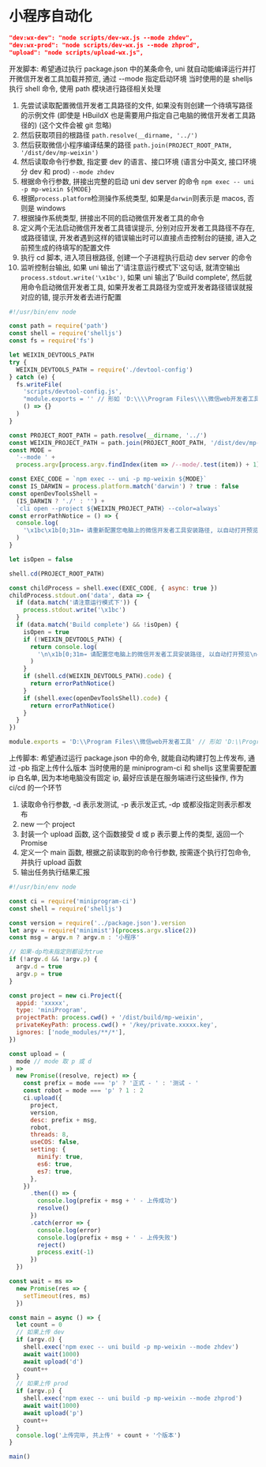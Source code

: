 # 小程序自动化

```json
"dev:wx-dev": "node scripts/dev-wx.js --mode zhdev",
"dev:wx-prod": "node scripts/dev-wx.js --mode zhprod",
"upload": "node scripts/upload-wx.js",
```

开发脚本:
希望通过执行 package.json 中的某条命令, uni 就自动能编译运行并打开微信开发者工具加载并预览, 通过 --mode 指定启动环境
当时使用的是 shelljs 执行 shell 命令, 使用 path 模块进行路径相关处理

1. 先尝试读取配置微信开发者工具路径的文件, 如果没有则创建一个待填写路径的示例文件 (即使是 HBuildX 也是需要用户指定自己电脑的微信开发者工具路径的) (这个文件会被 git 忽略)
2. 然后获取项目的根路径 `path.resolve(__dirname, '../')`
3. 然后获取微信小程序编译结果的路径 `path.join(PROJECT_ROOT_PATH, '/dist/dev/mp-weixin')`
4. 然后读取命令行参数, 指定要 dev 的语言、接口环境 (语言分中英文, 接口环境分 dev 和 prod) `--mode zhdev`
5. 根据命令行参数, 拼接出完整的启动 uni dev server 的命令 `npm exec -- uni -p mp-weixin ${MODE}`
6. 根据`process.platform`检测操作系统类型, 如果是`darwin`则表示是 macos, 否则是 windows
7. 根据操作系统类型, 拼接出不同的启动微信开发者工具的命令
8. 定义两个无法启动微信开发者工具错误提示, 分别对应开发者工具路径不存在, 或路径错误, 开发者遇到这样的错误输出时可以直接点击控制台的链接, 进入之前预生成的待填写的配置文件
9. 执行 cd 脚本, 进入项目根路径, 创建一个子进程执行启动 dev server 的命令
10. 监听控制台输出, 如果 uni 输出了'请注意运行模式下'这句话, 就清空输出`process.stdout.write('\x1bc')`, 如果 uni 输出了'Build complete', 然后就用命令启动微信开发者工具, 如果开发者工具路径为空或开发者路径错误就报对应的错, 提示开发者去进行配置

```js [scripts/dev-wx.js]
#!/usr/bin/env node

const path = require('path')
const shell = require('shelljs')
const fs = require('fs')

let WEIXIN_DEVTOOLS_PATH
try {
  WEIXIN_DEVTOOLS_PATH = require('./devtool-config')
} catch (e) {
  fs.writeFile(
    'scripts/devtool-config.js',
    "module.exports = '' // 形如 'D:\\\\Program Files\\\\微信web开发者工具'",
    () => {}
  )
}

const PROJECT_ROOT_PATH = path.resolve(__dirname, '../')
const WEIXIN_PROJECT_PATH = path.join(PROJECT_ROOT_PATH, '/dist/dev/mp-weixin')
const MODE =
  '--mode ' +
  process.argv[process.argv.findIndex(item => /--mode/.test(item)) + 1]

const EXEC_CODE = `npm exec -- uni -p mp-weixin ${MODE}`
const IS_DARWIN = process.platform.match('darwin') ? true : false
const openDevToolsShell =
  (IS_DARWIN ? './' : '') +
  `cli open --project ${WEIXIN_PROJECT_PATH} --color=always`
const errorPathNotice = () => {
  console.log(
    '\x1bc\x1b[0;31m→ 请重新配置您电脑上的微信开发者工具安装路径, 以自动打开预览\n→ \x1b[0;92m\x1b[4mscripts/devtool-config.js\x1b[0m\n'
  )
}

let isOpen = false

shell.cd(PROJECT_ROOT_PATH)

const childProcess = shell.exec(EXEC_CODE, { async: true })
childProcess.stdout.on('data', data => {
  if (data.match('请注意运行模式下')) {
    process.stdout.write('\x1bc')
  }
  if (data.match('Build complete') && !isOpen) {
    isOpen = true
    if (!WEIXIN_DEVTOOLS_PATH) {
      return console.log(
        '\n\x1b[0;31m→ 请配置您电脑上的微信开发者工具安装路径, 以自动打开预览\n→ \x1b[0;92m\x1b[4mscripts/devtool-config.js\x1b[0m\n'
      )
    }
    if (shell.cd(WEIXIN_DEVTOOLS_PATH).code) {
      return errorPathNotice()
    }
    if (shell.exec(openDevToolsShell).code) {
      return errorPathNotice()
    }
  }
})
```

```js [scripts/devtool-config.js]
module.exports = 'D:\\Program Files\\微信web开发者工具' // 形如 'D:\\Program Files\\微信web开发者工具'
```

上传脚本:
希望通过运行 package.json 中的命令, 就能自动构建打包上传发布, 通过 -pb 指定上传什么版本
当时使用的是 miniprogram-ci 和 shelljs
这里需要配置 ip 白名单, 因为本地电脑没有固定 ip, 最好应该是在服务端进行这些操作, 作为 ci/cd 的一个环节

1. 读取命令行参数, -d 表示发测试, -p 表示发正式, -dp 或都没指定则表示都发布
2. new 一个 project
3. 封装一个 upload 函数, 这个函数接受 d 或 p 表示要上传的类型, 返回一个 Promise
4. 定义一个 main 函数, 根据之前读取到的命令行参数, 按需逐个执行打包命令, 并执行 upload 函数
5. 输出任务执行结果汇报

```js [upload-wx.js]
#!/usr/bin/env node

const ci = require('miniprogram-ci')
const shell = require('shelljs')

const version = require('../package.json').version
let argv = require('minimist')(process.argv.slice(2))
const msg = argv.m ? argv.m : '小程序'

// 如果-dp均未指定则都设为true
if (!argv.d && !argv.p) {
  argv.d = true
  argv.p = true
}

const project = new ci.Project({
  appid: 'xxxxx',
  type: 'miniProgram',
  projectPath: process.cwd() + '/dist/build/mp-weixin',
  privateKeyPath: process.cwd() + '/key/private.xxxxx.key',
  ignores: ['node_modules/**/*'],
})

const upload = (
  mode // mode 取 p 或 d
) =>
  new Promise((resolve, reject) => {
    const prefix = mode === 'p' ? '正式 - ' : '测试 - '
    const robot = mode === 'p' ? 1 : 2
    ci.upload({
      project,
      version,
      desc: prefix + msg,
      robot,
      threads: 8,
      useCOS: false,
      setting: {
        minify: true,
        es6: true,
        es7: true,
      },
    })
      .then(() => {
        console.log(prefix + msg + ' - 上传成功')
        resolve()
      })
      .catch(error => {
        console.log(error)
        console.log(prefix + msg + ' - 上传失败')
        reject()
        process.exit(-1)
      })
  })

const wait = ms =>
  new Promise(res => {
    setTimeout(res, ms)
  })

const main = async () => {
  let count = 0
  // 如果上传 dev
  if (argv.d) {
    shell.exec('npm exec -- uni build -p mp-weixin --mode zhdev')
    await wait(1000)
    await upload('d')
    count++
  }
  // 如果上传 prod
  if (argv.p) {
    shell.exec('npm exec -- uni build -p mp-weixin --mode zhprod')
    await wait(1000)
    await upload('p')
    count++
  }
  console.log('上传完毕, 共上传' + count + '个版本')
}

main()
```
